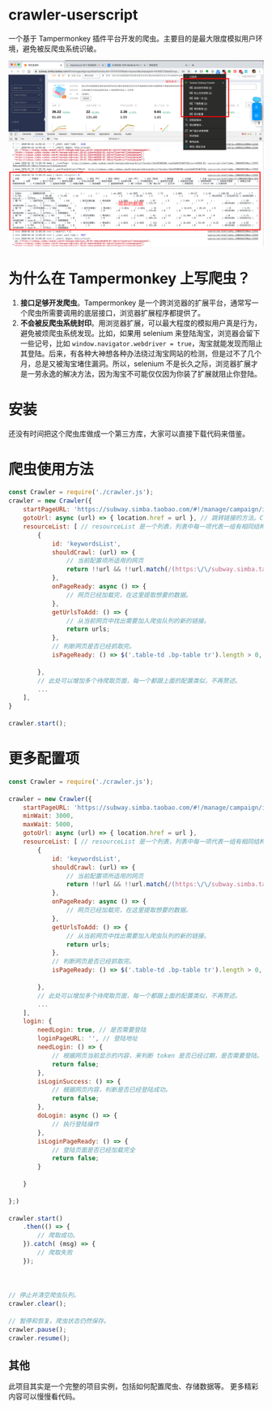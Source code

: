 # crawler-userscript
一个基于 Tampermonkey 插件平台开发的爬虫。主要目的是最大限度模拟用户环境，避免被反爬虫系统识破。

![截图](images/screenshot.png)

# 为什么在 Tampermonkey 上写爬虫？

1. **接口足够开发爬虫**。Tampermonkey 是一个跨浏览器的扩展平台，通常写一个爬虫所需要调用的底层接口，浏览器扩展程序都提供了。
2. **不会被反爬虫系统封印**。用浏览器扩展，可以最大程度的模拟用户真是行为，避免被烦爬虫系统发现。比如，如果用 selenium 来登陆淘宝，浏览器会留下一些记号，比如 `window.navigator.webdriver = true`，淘宝就能发现而阻止其登陆。后来，有各种大神想各种办法绕过淘宝网站的检测，但是过不了几个月，总是又被淘宝堵住漏洞。所以，selenium 不是长久之际，浏览器扩展才是一劳永逸的解决方法，因为淘宝不可能仅仅因为你装了扩展就阻止你登陆。

# 安装

还没有时间把这个爬虫库做成一个第三方库，大家可以直接下载代码来借鉴。

# 爬虫使用方法

```js
const Crawler = require('./crawler.js');
crawler = new Crawler({
    startPageURL: 'https://subway.simba.taobao.com/#!/manage/campaign/index', // 启动地址
    gotoUrl: async (url) => { location.href = url }, // 跳转链接的方法。Crawler 是一个纯 JS 库，你可以自由选择跳转方式。
    resourceList: [ // resourceList 是一个列表，列表中每一项代表一组有相同结构的网页。
        {
            id: 'keywordsList',
            shouldCrawl: (url) => {
                // 当前配置项所适用的网页
                return !!url && !!url.match(/(https:\/\/subway.simba.taobao.com)?\/?(#\!\/manage\/adgroup\/detail)(.*)/;
            },
            onPageReady: async () => {
                // 网页已经加载完，在这里提取想要的数据。
            },
            getUrlsToAdd: () => {
                // 从当前网页中找出需要加入爬虫队列的新的链接。
                return urls;
            },
            // 判断网页是否已经抓取完。
            isPageReady: () => $('.table-td .bp-table tr').length > 0,

        },
        // 此处可以增加多个待爬取页面，每一个都跟上面的配置类似，不再赘述。
        ...
    ],
}

crawler.start();
```


# 更多配置项

```js
const Crawler = require('./crawler.js');

crawler = new Crawler({
    startPageURL: 'https://subway.simba.taobao.com/#!/manage/campaign/index', // 启动地址
    minWait: 3000,
    maxWait: 5000,
    gotoUrl: async (url) => { location.href = url },
    resourceList: [ // resourceList 是一个列表，列表中每一项代表一组有相同结构的网页。
        {
            id: 'keywordsList',
            shouldCrawl: (url) => {
                // 当前配置项所适用的网页
                return !!url && !!url.match(/(https:\/\/subway.simba.taobao.com)?\/?(#\!\/manage\/adgroup\/detail)(.*)/;
            },
            onPageReady: async () => {
                // 网页已经加载完，在这里提取想要的数据。
            },
            getUrlsToAdd: () => {
                // 从当前网页中找出需要加入爬虫队列的新的链接。
                return urls;
            },
            // 判断网页是否已经抓取完。
            isPageReady: () => $('.table-td .bp-table tr').length > 0,

        },
        // 此处可以增加多个待爬取页面，每一个都跟上面的配置类似，不再赘述。
        ...
    ],
    login: {
        needLogin: true, // 是否需要登陆
        loginPageURL: '', // 登陆地址
        needLogin: () => {
            // 根据网页当前显示的内容，来判断 token 是否已经过期，是否需要登陆。
            return false;
        },
        isLoginSuccess: () => {
            // 根据网页内容，判断是否已经登陆成功。
            return false;
        },
        doLogin: async () => {
            // 执行登陆操作
        },
        isLoginPageReady: () => {
            // 登陆页面是否已经加载完全
            return false;
        }

    }

};)

crawler.start()
    .then(() => {
        // 爬取成功。
    }).catch( (msg) => {
        // 爬取失败
    });



// 停止并清空爬虫队列。
crawler.clear();

// 暂停和恢复。爬虫状态仍然保存。
crawler.pause();
crawler.resume();

```

## 其他

此项目其实是一个完整的项目实例，包括如何配置爬虫、存储数据等。
更多精彩内容可以慢慢看代码。